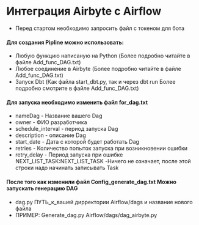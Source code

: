 # Интеграция Airbyte с Airflow 
* Перед стартом необходимо запросить файл с токеном для бота


#### Для создания Pipline можно использовать:
* Любую функцию написаную на Python (Более подробно читайте в файле Add_func_DAG.txt)
* Любое соединение в Airbyte (Более подробно читайте в файле Add_func_DAG.txt)
* Запуск Dbt (Как файла start_dbt.py, так и через dbt run Более подробно смотрите в файле Add_func_DAG.txt)


#### Для запуска необходимо изменить файл for_dag.txt 
* nameDag - Название вашего Dag
* owner - ФИО разработчика 
* schedule_interval - период запуска Dag 
* description - описание Dag
* start_date - Дата с которой будет работать Dag
* retries - Количество попыток запуска при возникновении ошибки 
* retry_delay - Период запуска при ошибке 
NEXT_LIST_TASK:NEXT_LIST_TASK -Ничего не означает, после этой строки надо начинать записывать Task


#### После того как изменили файл Config_generate_dag.txt Можно запускать генерацию DAG 
* dag.py ПУТЬ_к_вашей дирректории Airflow/dags и название нового файла
* ПРИМЕР: Generate_dag.py Airflow/dags/dag_airbyte.py
